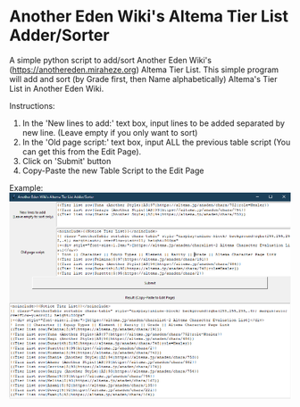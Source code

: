 # Another Eden Wiki's Altema Tier List Adder/Sorter
A simple python script to add/sort Another Eden Wiki's (https://anothereden.miraheze.org) Altema Tier List.
This simple program will add and sort (by Grade first, then Name alphabetically) Altema's Tier List in Another Eden Wiki.

Instructions:
1. In the 'New lines to add:' text box, input lines to be added separated by new line. (Leave empty if you only want to sort)
2. In the 'Old page script:' text box, input ALL the previous table script (You can get this from the Edit Page).
3. Click on 'Submit' button
4. Copy-Paste the new Table Script to the Edit Page

Example:
![alt text](https://raw.githubusercontent.com/adXerg/Another-Eden-Wiki-Tier-List-Adder-Sorter/master/ss.PNG)
